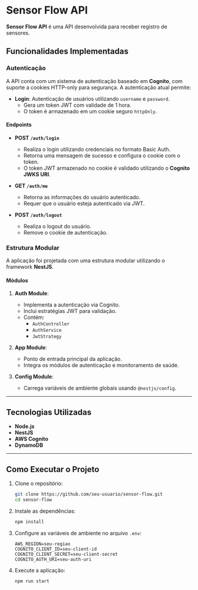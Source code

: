 # Sensor Flow API

**Sensor Flow API** é uma API desenvolvida para receber registro de sensores.

## Funcionalidades Implementadas

### Autenticação
A API conta com um sistema de autenticação baseado em **Cognito**, com suporte a cookies HTTP-only para segurança. A autenticação atual permite:

- **Login**: Autenticação de usuários utilizando `username` e `password`.
  - Gera um token JWT com validade de 1 hora.
  - O token é armazenado em um cookie seguro `httpOnly`.

#### Endpoints

- **POST `/auth/login`**
  - Realiza o login utilizando credenciais no formato Basic Auth.
  - Retorna uma mensagem de sucesso e configura o cookie com o token.
  - O token JWT armazenado no cookie é validado utilizando o **Cognito JWKS URI**.

- **GET `/auth/me`**
  - Retorna as informações do usuário autenticado.
  - Requer que o usuário esteja autenticado via JWT.

- **POST `/auth/logout`**
  - Realiza o logout do usuário.
  - Remove o cookie de autenticação.

### Estrutura Modular
A aplicação foi projetada com uma estrutura modular utilizando o framework **NestJS**.

#### Módulos

1. **Auth Module**:
   - Implementa a autenticação via Cognito.
   - Inclui estratégias JWT para validação.
   - Contém:
     - `AuthController`
     - `AuthService`
     - `JwtStrategy`

2. **App Module**:
   - Ponto de entrada principal da aplicação.
   - Integra os módulos de autenticação e monitoramento de saúde.

3. **Config Module**:
   - Carrega variáveis de ambiente globais usando `@nestjs/config`.

---

## Tecnologias Utilizadas

- **Node.js**
- **NestJS**
- **AWS Cognito**
- **DynamoDB**

---

## Como Executar o Projeto

1. Clone o repositório:
   ```bash
   git clone https://github.com/seu-usuario/sensor-flow.git
   cd sensor-flow
   ```

2. Instale as dependências:
   ```bash
   npm install
   ```

3. Configure as variáveis de ambiente no arquivo `.env`:
   ```
   AWS_REGION=seu-regiao
   COGNITO_CLIENT_ID=seu-client-id
   COGNITO_CLIENT_SECRET=seu-client-secret
   COGNITO_AUTH_URI=seu-auth-uri
   ```

4. Execute a aplicação:
   ```bash
   npm run start
   ```

